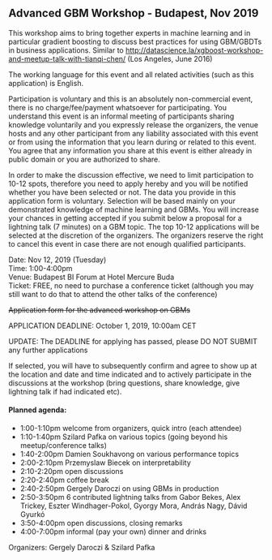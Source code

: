 ## Advanced GBM Workshop - Budapest, Nov 2019

This workshop aims to bring together experts in machine learning and in particular gradient boosting to discuss best practices for using GBM/GBDTs in business applications. Similar to http://datascience.la/xgboost-workshop-and-meetup-talk-with-tianqi-chen/ (Los Angeles, June 2016)

The working language for this event and all related activities (such as this application) is English. 

Participation is voluntary and this is an absolutely non-commercial event, there is no charge/fee/payment whatsoever for participating. You understand this event is an informal meeting of participants sharing knowledge voluntarily and you expressly release the organizers, the venue hosts and any other participant from any liability associated with this event or from using the information that you learn during or related to this event. You agree that any information you share at this event is either already in public domain or you are authorized to share. 

In order to make the discussion effective, we need to limit participation to 10-12 spots, therefore you need to apply hereby and you will be notified whether you have been selected or not. The data you provide in this application form is voluntary. Selection will be based mainly on your demonstrated knowledge of machine learning and GBMs. You will increase your chances in getting accepted if you submit below a proposal for a lightning talk (7 minutes) on a GBM topic. The top 10-12 applications will be selected at the discretion of the organizers. The organizers reserve the right to cancel this event in case there are not enough qualified participants.

Date: Nov 12, 2019 (Tuesday) <br>
Time: 1:00-4:00pm <br>
Venue: Budapest BI Forum at Hotel Mercure Buda <br>
Ticket: FREE, no need to purchase a conference ticket (although you may still want to do that to attend the other talks of the conference)

~~Application form for the advanced workshop on GBMs~~

APPLICATION DEADLINE: October 1, 2019, 10:00am CET

UPDATE: The DEADLINE for applying has passed, please DO NOT SUBMIT any further applications

If selected, you will have to subsequently confirm and agree to show up at the location and date and time indicated and to actively participate in the discussions at the workshop (bring questions, share knowledge, give lightning talk if had indicated etc).

#### Planned agenda: 
* 1:00-1:10pm welcome from organizers, quick intro (each attendee) 
* 1:10-1:40pm Szilard Pafka on various topics (going beyond his meetup/conference talks)
* 1:40-2:00pm Damien Soukhavong on various performance topics
* 2:00-2:10pm Przemyslaw Biecek on interpretability
* 2:10-2:20pm open discussions
* 2:20-2:40pm coffee break 
* 2:40-2:50pm Gergely Daroczi on using GBMs in production
* 2:50-3:50pm 6 contributed lightning talks from Gabor Bekes, Alex Trickey, Eszter Windhager-Pokol, Gyorgy Mora, András Nagy, Dávid Gyurkó
* 3:50-4:00pm open discussions, closing remarks 
* 4:00-7:00pm informal (pay your own) dinner and drinks

Organizers: Gergely Daroczi & Szilard Pafka
